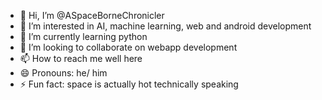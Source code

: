 - 👋 Hi, I’m @ASpaceBorneChronicler
- 👀 I’m interested in AI, machine learning, web and android development
- 🌱 I’m currently learning python
- 💞️ I’m looking to collaborate on webapp development
- 📫 How to reach me well here
- 😄 Pronouns: he/ him 
- ⚡ Fun fact: space is actually hot technically speaking

<!---
ASpaceBorneChronicler/ASpaceBorneChronicler is a ✨ special ✨ repository because its `README.md` (this file) appears on your GitHub profile.
You can click the Preview link to take a look at your changes.
--->
